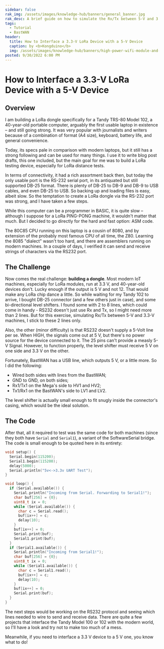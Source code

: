 ```yaml
---
sidebar: false
rak_img: /assets/images/knowledge-hub/banners/general_banner.jpg
rak_desc: A brief guide on how to simulate the Rx/Tx between 5-V and 3.3-V machines.
tags:
  - Tutorial
  - BastWAN
header:
  title: How to Interface a 3.3-V LoRa Device with a 5-V Device
  caption: by <b>Kongduino</b>
  img: /assets/images/knowledge-hub/banners/high-power-wifi-module-and-power-line-communications.jpg
posted: 9/30/2022 6:00 PM
---
```



# How to Interface a 3.3-V LoRa Device with a 5-V Device

## Overview

I am building a LoRa dongle specifically for a Tandy TRS-80 Model 102, a 40-year-old portable computer, arguably the first usable laptop in existence – and still going strong. It was very popular with journalists and writers because of a combination of format (A4 size), keyboard, battery life, and general convenience. 

Today, its specs pale in comparison with modern laptops, but it still has a strong following and can be used for many things. I use it to write blog post drafts, this one included, but the main goal for me was to build a LoRa testing device, especially for LoRa distance tests.

In terms of connectivity, it had a rich assortment back then, but today the only usable port is the RS-232 serial port, in its antiquated but still supported DB-25 format. There is plenty of DB-25 to DB-9 and DB-9 to USB cables, and even DB-25 to USB. So backing up and loading files is easy, albeit slow. So the temptation to create a LoRa dongle via the RS-232 port was strong, and I have taken a few steps.

While this computer can be a programmer in BASIC, it is quite slow – although I suppose for a LoRa PING-PONG machine, it wouldn't matter that much. But I decided to go directly for the hard and fast option: ASM code. 

The 80C85 CPU running on this laptop is a cousin of 8080, and by extension of the probably most famous CPU of all time, the Z80. Learning the 8085 "dialect" wasn't too hard, and there are assemblers running on modern machines. In a couple of days, I verified it can send and receive strings of characters via the RS232 port.


<rk-img
  src="/assets/images/knowledge-hub/tutorials/5v-to-3.3v-bridge/DB25_Connector.jpg"
  width="70%"
  caption="DB25 connector"
/>



## The Challenge

Now comes the real challenge: **building a dongle**. Most modern IoT machines, especially for LoRa modules, run at 3.3&nbsp;V, and 40-year-old devices don't. Lucky enough if the output is 5&nbsp;V and not 12. That would make any LoRa chip dance a little. So while waiting for my Tandy 102 to arrive, I bought DB-25 connector (and a few others just in case), and some bi-directional level shifters. I found some with 2 to 8 lines, which could come in handy - RS232 doesn't just use Rx and Tx, so I might need more than 2 lines. But for this exercise, simulating Rx/Tx between 5-V and 3.3-V machines, I stick to these 2 lines only.


<rk-img
  src="/assets/images/knowledge-hub/tutorials/5v-to-3.3v-bridge/Level_Shifter.png"
  width="50%"
  caption="Level shifter"
/>



Also, the other (minor difficulty) is that RS232 doesn't supply a 5-Volt line per se. When HIGH, the signals come out at 5&nbsp;V, but there's no power source for the device connected to it. The 25 pins can't provide a measly 5-V Signal. However, to function properly, the level shifter must receive 5&nbsp;V on one side and 3.3&nbsp;V on the other. 

Fortunately, BastWAN has a USB line, which outputs 5&nbsp;V, or a little more. So I did the following:

 - Wired both sides with lines from the BastWAN;
 - GND to GND, on both sides;
 - Rx1/Tx1 on the Mega's side to HV1 and HV2;
 - Tx1/Rx1 on the BastWAN's side to LV1 and LV2. 

The level shifter is actually small enough to fit snugly inside the connector's casing, which would be the ideal solution.


<rk-img
  src="/assets/images/knowledge-hub/tutorials/5v-to-3.3v-bridge/Voltage_Shifter.jpg"
  width="70%"
  caption="Voltage shifter"
/>


<rk-img
  src="/assets/images/knowledge-hub/tutorials/5v-to-3.3v-bridge/Bastwan.jpg"
  width="70%"
  caption="BastWAN"
/>


<rk-img
  src="/assets/images/knowledge-hub/tutorials/5v-to-3.3v-bridge/Mega_Serial1.jpg"
  width="70%"
  caption="Mega Serial1"
/>



## The Code

After that, all it required to test was the same code for both machines (since they both have `Serial` and `Serial1`), a variant of the SoftwareSerial bridge. The code is small enough to be quoted here in its entirety:



```c
void setup() {
  Serial.begin(115200);
  Serial1.begin(115200);
  delay(5000);
  Serial.println("5v<->3.3v UART Test");
}

void loop() {
  if (Serial.available()) {
    Serial.println("Incoming from Serial. Forwarding to Serial1!");
    char buf[256] = {0};
    uint8_t ix = 0;
    while (Serial.available()) {
      char c = Serial.read();
      buf[ix++] = c;
      delay(10);
    }
    buf[ix++] = 0;
    Serial.print(buf);
    Serial1.print(buf);
  }
  if (Serial1.available()) {
    Serial.println("Incoming from Serial1!");
    char buf[256] = {0};
    uint8_t ix = 0;
    while (Serial1.available()) {
      char c = Serial1.read();
      buf[ix++] = c;
      delay(10);
    }
    buf[ix++] = 0;
    Serial.print(buf);
  }
}
```


<rk-img
  src="/assets/images/knowledge-hub/tutorials/5v-to-3.3v-bridge/Mega_Screenshot.png"
  width="60%"
  caption="Successful connection"
/>

<rk-img
  src="/assets/images/knowledge-hub/tutorials/5v-to-3.3v-bridge/Bastwan_Screenshot.png"
  width="60%"
  caption="Successful connection"
/>



The next steps would be working on the RS232 protocol and seeing which lines needed to wire to send and receive data. There are quite a few projects that interface the Tandy Model 100 or 102 with the modern world, so I'll have a look and try not to make too much of a mess.

Meanwhile, if you need to interface a 3.3&nbsp;V device to a 5&nbsp;V one, you know what to do!